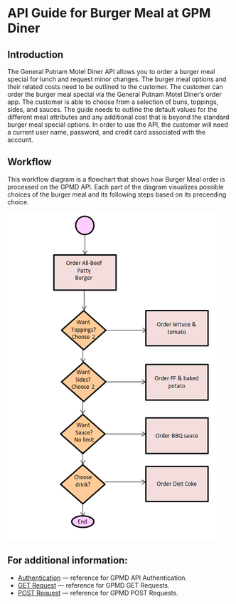 # API Guide for Burger Meal at GPM Diner

## Introduction
The General Putnam Motel Diner API allows you to order a burger meal special for lunch and request minor changes. The burger meal options and their related costs need to be outlined to the customer. The customer can order the burger meal special via the General Putnam Motel Diner’s order app. The customer is able to choose from a selection of buns, toppings, sides, and sauces. The guide needs to outline the default values for the different meal attributes and any additional cost that is beyond the standard burger meal special options. In order to use the API, the customer will need a current user name, password, and credit card associated with the account.


## Workflow
This workflow diagram is a flowchart that shows how Burger Meal order is processed on the GPMD API. Each part of the diagram visualizes possible choices of the burger meal and its following steps based on its preceeding choice. 

![Workflow Diagram](Workflow.Final.PNG)



## For additional information:  
* [Authentication](https://github.com/Stefanie-Saffern/API-Guide-for-Burger-Meal-at-GPM-Diner/blob/main/authentication) &mdash; reference for GPMD API Authentication. 
* [GET Request](https://github.com/Stefanie-Saffern/API-Guide-for-Burger-Meal-at-GPM-Diner/blob/main/GET%20Request) &mdash; reference for GPMD GET Requests. 
* [POST Request](https://github.com/Stefanie-Saffern/API-Guide-for-Burger-Meal-at-GPM-Diner/blob/main/POST) &mdash; reference for GPMD POST Requests. 






